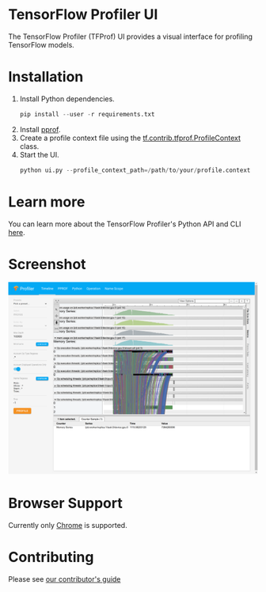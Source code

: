 # TensorFlow Profiler UI

The TensorFlow Profiler (TFProf) UI provides a visual interface for profiling TensorFlow models.

# Installation
1) Install Python dependencies.
   ```s
   pip install --user -r requirements.txt
   ```
2) Install [pprof](https://github.com/google/pprof#building-pprof).
3) Create a profile context file using the [tf.contrib.tfprof.ProfileContext](https://github.com/tensorflow/tensorflow/blob/v1.8.0/tensorflow/python/profiler/profile_context.py#L110-L148) class.
3) Start the UI.
   ```s
   python ui.py --profile_context_path=/path/to/your/profile.context
   ```

# Learn more
You can learn more about the TensorFlow Profiler's Python API and CLI [here](https://github.com/tensorflow/tensorflow/blob/master/tensorflow/core/profiler/README.md#quick-start).

# Screenshot
<img src="docs/images/preview.png">

# Browser Support
Currently only [Chrome](https://www.google.com/chrome/) is supported.

# Contributing
Please see [our contributor's guide](/CONTRIBUTING.md)
